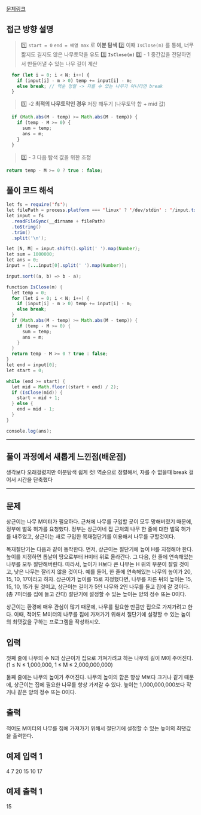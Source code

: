 [문제링크](https://www.acmicpc.net/problem/2805)

## 접근 방향 설명

> 1️⃣ `start = 0` `end = 배열 max` 로 **이분 탐색**
> 2️⃣ 이때 `IsClose(m)` 를 통해, 너무 짧지도 길지도 않은 나무토막을 유도
> 3️⃣ **`IsClose(m)`**
> 3️⃣ - 1 중간값을 전달하면서 만들어낼 수 있는 나무 길이 계산
```js
  for (let i = 0; i < N; i++) {
    if (input[i] - m > 0) temp += input[i] - m;
    else break; // 역순 정렬 -> 자를 수 있는 나무가 아니라면 break 
  }
```
> 3️⃣ -2 **최적의 나무토막인 경우** 저장 해두기 (나무토막 합 + mid 값)
```js
  if (Math.abs(M - temp) >= Math.abs(M - temp)) {
    if (temp - M >= 0) {
      sum = temp;
      ans = m;
    }
  }
```
> 3️⃣ - 3 다음 탐색 값을 위한 조정
```js
return temp - M >= 0 ? true : false;
```

## 풀이 코드 해석

```java script
let fs = require('fs');
let filePath = process.platform === 'linux' ? '/dev/stdin' : '/input.txt';
let input = fs
  .readFileSync(__dirname + filePath)
  .toString()
  .trim()
  .split('\n');

let [N, M] = input.shift().split(' ').map(Number);
let sum = 1000000;
let ans = 0;
input = [...input[0].split(' ').map(Number)];

input.sort((a, b) => b - a);

function IsClose(m) {
  let temp = 0;
  for (let i = 0; i < N; i++) {
    if (input[i] - m > 0) temp += input[i] - m;
    else break;
  }
  if (Math.abs(M - temp) >= Math.abs(M - temp)) {
    if (temp - M >= 0) {
      sum = temp;
      ans = m;
    }
  }
  return temp - M >= 0 ? true : false;
}
let end = input[0];
let start = 0;

while (end >= start) {
  let mid = Math.floor((start + end) / 2);
  if (IsClose(mid)) {
    start = mid + 1;
  } else {
    end = mid - 1;
  }
}

console.log(ans);

```

---

## 풀이 과정에서 새롭게 느낀점(배운점)

생각보다 오래걸렸지만 이분탐색 쉽게 컷!
역순으로 정렬해서, 자를 수 없을때 break 걸어서 시간을 단축했다

---

## 문제

상근이는 나무 M미터가 필요하다. 근처에 나무를 구입할 곳이 모두 망해버렸기 때문에, 정부에 벌목 허가를 요청했다. 정부는 상근이네 집 근처의 나무 한 줄에 대한 벌목 허가를 내주었고, 상근이는 새로 구입한 목재절단기를 이용해서 나무를 구할것이다.

목재절단기는 다음과 같이 동작한다. 먼저, 상근이는 절단기에 높이 H를 지정해야 한다. 높이를 지정하면 톱날이 땅으로부터 H미터 위로 올라간다. 그 다음, 한 줄에 연속해있는 나무를 모두 절단해버린다. 따라서, 높이가 H보다 큰 나무는 H 위의 부분이 잘릴 것이고, 낮은 나무는 잘리지 않을 것이다. 예를 들어, 한 줄에 연속해있는 나무의 높이가 20, 15, 10, 17이라고 하자. 상근이가 높이를 15로 지정했다면, 나무를 자른 뒤의 높이는 15, 15, 10, 15가 될 것이고, 상근이는 길이가 5인 나무와 2인 나무를 들고 집에 갈 것이다. (총 7미터를 집에 들고 간다) 절단기에 설정할 수 있는 높이는 양의 정수 또는 0이다.

상근이는 환경에 매우 관심이 많기 때문에, 나무를 필요한 만큼만 집으로 가져가려고 한다. 이때, 적어도 M미터의 나무를 집에 가져가기 위해서 절단기에 설정할 수 있는 높이의 최댓값을 구하는 프로그램을 작성하시오.

## 입력
첫째 줄에 나무의 수 N과 상근이가 집으로 가져가려고 하는 나무의 길이 M이 주어진다. (1 ≤ N ≤ 1,000,000, 1 ≤ M ≤ 2,000,000,000)

둘째 줄에는 나무의 높이가 주어진다. 나무의 높이의 합은 항상 M보다 크거나 같기 때문에, 상근이는 집에 필요한 나무를 항상 가져갈 수 있다. 높이는 1,000,000,000보다 작거나 같은 양의 정수 또는 0이다.

## 출력
적어도 M미터의 나무를 집에 가져가기 위해서 절단기에 설정할 수 있는 높이의 최댓값을 출력한다.

## 예제 입력 1 
4 7
20 15 10 17

## 예제 출력 1 
15